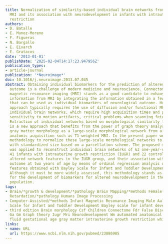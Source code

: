 ```yaml
---
title: Normalization of similarity-based individual brain networks from gray matter
  MRI and its association with neurodevelopment in infants with intrauterine growth
  restriction
authors:
- D. Batalle
- E. Munoz-Moreno
- F. Figueras
- N. Bargallo
- E. Eixarch
- E. Gratacos
date: '2013-01-01'
publishDate: '2025-02-04T14:17:23.947956Z'
publication_types:
- article-journal
publication: '*Neuroimage*'
doi: 10.1016/j.neuroimage.2013.07.045
abstract: Obtaining individual biomarkers for the prediction of altered neurological
  outcome is a challenge of modern medicine and neuroscience. Connectomics based on
  magnetic resonance imaging (MRI) stands as a good candidate to exhaustively extract
  information from MRI by integrating the information obtained in a few network features
  that can be used as individual biomarkers of neurological outcome. However, this
  approach typically requires the use of diffusion and/or functional MRI to extract
  individual brain networks, which require high acquisition times and present an extreme
  sensitivity to motion artifacts, critical problems when scanning fetuses and infants.
  Extraction of individual networks based on morphological similarity from gray matter
  is a new approach that benefits from the power of graph theory analysis to describe
  gray matter morphology as a large-scale morphological network from a typical clinical
  anatomic acquisition such as T1-weighted MRI. In the present paper we propose a
  methodology to normalize these large-scale morphological networks to a brain network
  with standardized size based on a parcellation scheme. The proposed methodology
  was applied to reconstruct individual brain networks of 63 one-year-old infants,
  41 infants with intrauterine growth restriction (IUGR) and 22 controls, showing
  altered network features in the IUGR group, and their association with neurodevelopmental
  outcome at two years of age by means of ordinal regression analysis of the network
  features obtained with Bayley Scale for Infant and Toddler Development, third edition.
  Although it must be more widely assessed, this methodology stands as a good candidate
  for the development of biomarkers for altered neurodevelopment in the pediatric
  population.
tags:
- Brain/*growth & development/*pathology Brain Mapping/*methods Female Fetal Growth
  Retardation/*pathology Humans Image Processing
- Computer-Assisted/*methods Infant Magnetic Resonance Imaging Male Aal Bsid-iii Bayley
  Scale for Infant and Toddler Development Bayley scale for infant development
- third edition Brain morphology Csf Children Connectome Fdr False Discovery Rate
  Ga Gm Graph theory Iugr Mri Neurodevelopment Wm automated anatomical labeling cerebrospinal
  fluid gestational age gray matter intrauterine growth restriction white matter
links:
- name: URL
  url: https://www.ncbi.nlm.nih.gov/pubmed/23886985
---
```

